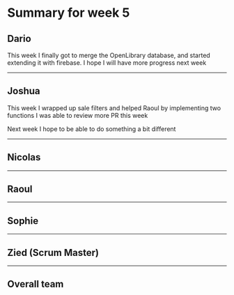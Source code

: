 # Summary for week 5

## Dario

This week I finally got to merge the OpenLibrary database, and started extending it with firebase.
I hope I will have more progress next week

---
## Joshua

This week I wrapped up sale filters and helped Raoul by implementing two functions
I was able to review more PR this week

Next week I hope to be able to do something a bit different

---


## Nicolas

---



## Raoul

---


## Sophie

---



## Zied (Scrum Master)

---


## Overall team
